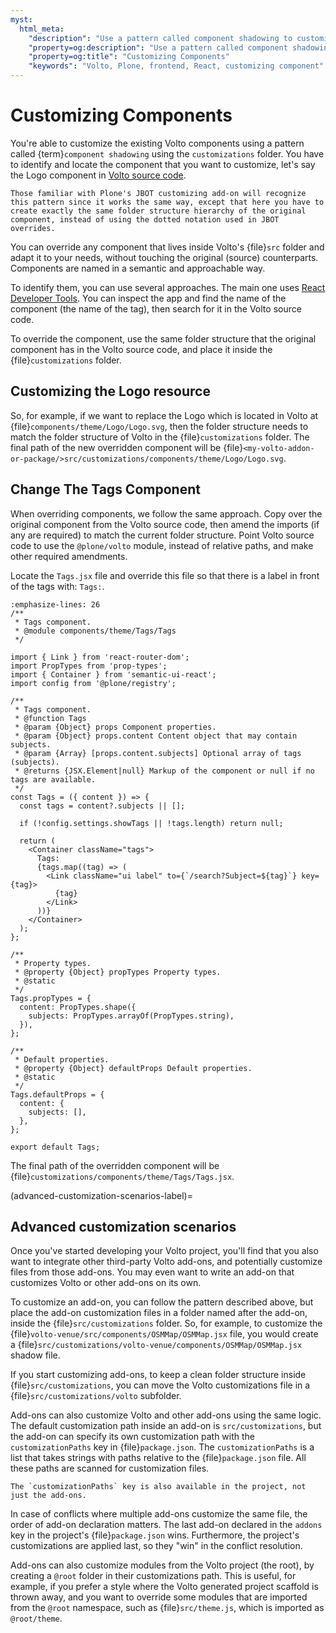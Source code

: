 ```yaml
---
myst:
  html_meta:
    "description": "Use a pattern called component shadowing to customize volto components."
    "property=og:description": "Use a pattern called component shadowing to customize volto components."
    "property=og:title": "Customizing Components"
    "keywords": "Volto, Plone, frontend, React, customizing component"
---
```


# Customizing Components

You're able to customize the existing Volto components using a pattern called {term}`component shadowing` using the `customizations` folder.
You have to identify and locate the component that you want to customize, let's say the Logo component in [Volto source
code](https://github.com/plone/volto/tree/main/packages/volto/src).

```{tip}
Those familiar with Plone's JBOT customizing add-on will recognize this pattern since it works the same way, except that here you have to create exactly the same folder structure hierarchy of the original component, instead of using the dotted notation used in JBOT overrides.
```

You can override any component that lives inside Volto's {file}`src` folder and adapt it to your needs, without touching the original (source) counterparts.
Components are named in a semantic and approachable way.

To identify them, you can use several approaches.
The main one uses [React Developer Tools](https://chromewebstore.google.com/detail/react-developer-tools/fmkadmapgofadopljbjfkapdkoienihi).
You can inspect the app and find the name of the component (the name of the tag), then search for it in the Volto source code.

To override the component, use the same folder structure that the original component has in the Volto source code, and place it inside the {file}`customizations` folder.

## Customizing the Logo resource

So, for example, if we want to replace the Logo which is located in Volto at {file}`components/theme/Logo/Logo.svg`, then the folder structure needs to match the folder structure of Volto in the {file}`customizations` folder.
The final path of the new overridden component will be {file}`<my-volto-addon-or-package/>src/customizations/components/theme/Logo/Logo.svg`.

## Change The Tags Component

When overriding components, we follow the same approach.
Copy over the original component from the Volto source code, then amend the imports (if any are required) to match the current folder structure.
Point Volto source code to use the `@plone/volto` module, instead of relative paths, and make other required amendments.

Locate the `Tags.jsx` file and override this file so that there is a label in front of the tags with: `Tags:`.

```{code-block} jsx
:emphasize-lines: 26
/**
 * Tags component.
 * @module components/theme/Tags/Tags
 */

import { Link } from 'react-router-dom';
import PropTypes from 'prop-types';
import { Container } from 'semantic-ui-react';
import config from '@plone/registry';

/**
 * Tags component.
 * @function Tags
 * @param {Object} props Component properties.
 * @param {Object} props.content Content object that may contain subjects.
 * @param {Array} [props.content.subjects] Optional array of tags (subjects).
 * @returns {JSX.Element|null} Markup of the component or null if no tags are available.
 */
const Tags = ({ content }) => {
  const tags = content?.subjects || [];

  if (!config.settings.showTags || !tags.length) return null;

  return (
    <Container className="tags">
      Tags:
      {tags.map((tag) => (
        <Link className="ui label" to={`/search?Subject=${tag}`} key={tag}>
          {tag}
        </Link>
      ))}
    </Container>
  );
};

/**
 * Property types.
 * @property {Object} propTypes Property types.
 * @static
 */
Tags.propTypes = {
  content: PropTypes.shape({
    subjects: PropTypes.arrayOf(PropTypes.string),
  }),
};

/**
 * Default properties.
 * @property {Object} defaultProps Default properties.
 * @static
 */
Tags.defaultProps = {
  content: {
    subjects: [],
  },
};

export default Tags;
```

The final path of the overridden component will be {file}`customizations/components/theme/Tags/Tags.jsx`.

(advanced-customization-scenarios-label)=

## Advanced customization scenarios

Once you've started developing your Volto project, you'll find that you also want to integrate other third-party Volto add-ons, and potentially customize files from those add-ons.
You may even want to write an add-on that customizes Volto or other add-ons on its own.

To customize an add-on, you can follow the pattern described above, but place the add-on customization files in a folder named after the add-on, inside the {file}`src/customizations` folder.
So, for example, to customize the {file}`volto-venue/src/components/OSMMap/OSMMap.jsx` file, you would create a {file}`src/customizations/volto-venue/components/OSMMap/OSMMap.jsx` shadow file.

If you start customizing add-ons, to keep a clean folder structure inside {file}`src/customizations`, you can move the Volto customizations file in a {file}`src/customizations/volto` subfolder.

Add-ons can also customize Volto and other add-ons using the same logic.
The default customization path inside an add-on is `src/customizations`, but the add-on can specify its own customization path with the `customizationPaths` key in {file}`package.json`.
The `customizationPaths` is a list that takes strings with paths relative to the {file}`package.json` file.
All these paths are scanned for customization files.

```{tip}
The `customizationPaths` key is also available in the project, not just the add-ons.
```

In case of conflicts where multiple add-ons customize the same file, the order of add-on declaration matters.
The last add-on declared in the `addons` key in the project's {file}`package.json` wins.
Furthermore, the project's customizations are applied last, so they "win" in the conflict resolution.

Add-ons can also customize modules from the Volto project (the root), by creating a `@root` folder in their customizations path.
This is useful, for example, if you prefer a style where the Volto generated project scaffold is thrown away, and you want to override some modules that are imported from the `@root` namespace, such as {file}`src/theme.js`, which is imported as `@root/theme`.
